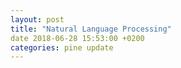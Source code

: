 ```yaml
---
layout: post
title: "Natural Language Processing"
date 2018-06-28 15:53:00 +0200
categories: pine update
---
```

